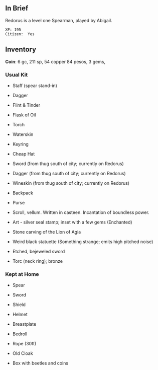 
## In Brief

Redorus is a level one Spearman, played by Abigail.

    XP: 195
    Citizen:  Yes

## Inventory

**Coin**: 6 gc, 211 sp, 54 copper
          84 pesos,
           3 gems,

### Usual Kit

* Staff (spear stand-in)
* Dagger
* Flint & Tinder
* Flask of Oil
* Torch
* Waterskin
* Keyring
* Cheap Hat
* Sword (from thug south of city; currently on Redorus)
* Dagger (from thug south of city; currently on Redorus)
* Wineskin (from thug south of city; currently on Redorus)

* Backpack
* Purse
* Scroll, vellum. Written in casteen. Incantation of boundless power.
* Art - silver seal stamp; inset with a few gems (Enchanted)
* Stone carving of the Lion of Agia
* Weird black statuette (Something strange; emits high pitched noise)
* Etched, bejeweled sword
* Torc (neck ring); bronze

### Kept at Home

* Spear
* Sword
* Shield
* Helmet
* Breastplate
* Bedroll
* Rope (30ft)
* Old Cloak

* Box with beetles and coins

